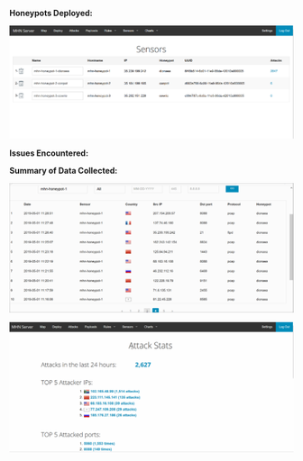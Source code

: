 **Honeypots Deployed:**

![Sensors](sensors.PNG)

**Issues Encountered:**


**Summary of Data Collected:**

![](honeypot-1_attack.gif)



![](attack_stat.gif)
